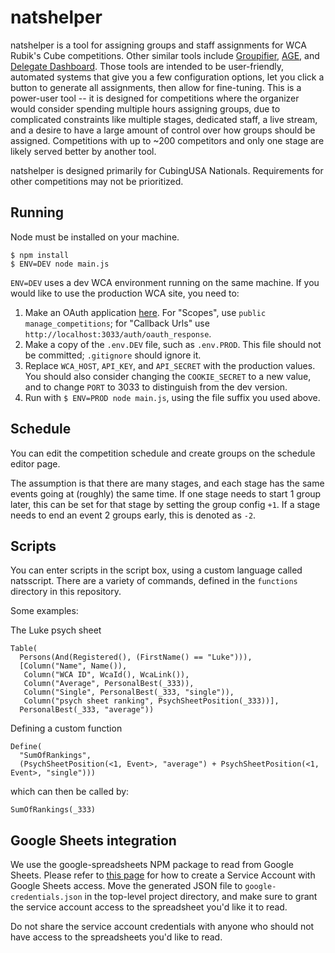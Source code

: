 # natshelper

natshelper is a tool for assigning groups and staff assignments for WCA Rubik's Cube competitions. Other similar tools include [Groupifier](https://github.com/jonatanklosko/groupifier), [AGE](https://github.com/Goosly/AGE), and [Delegate Dashboard](https://github.com/coder13/delegateDashboard). Those tools are intended to be user-friendly, automated systems that give you a few configuration options, let you click a button to generate all assignments, then allow for fine-tuning. This is a power-user tool -- it is designed for competitions where the organizer would consider spending multiple hours assigning groups, due to complicated constraints like multiple stages, dedicated staff, a live stream, and a desire to have a large amount of control over how groups should be assigned. Competitions with up to ~200 competitors and only one stage are likely served better by another tool.

natshelper is designed primarily for CubingUSA Nationals. Requirements for other competitions may not be prioritized.

## Running

Node must be installed on your machine.

```
$ npm install
$ ENV=DEV node main.js
```

`ENV=DEV` uses a dev WCA environment running on the same machine. If you would like to use the production WCA site, you need to:

1. Make an OAuth application [here](https://www.worldcubeassociation.org/oauth/applications). For "Scopes", use `public manage_competitions`; for "Callback Urls" use `http://localhost:3033/auth/oauth_response`.
2. Make a copy of the `.env.DEV` file, such as `.env.PROD`. This file should not be committed; `.gitignore` should ignore it.
3. Replace `WCA_HOST`, `API_KEY`, and `API_SECRET` with the production values. You should also consider changing the `COOKIE_SECRET` to a new value, and to change `PORT` to 3033 to distinguish from the dev version.
4. Run with `$ ENV=PROD node main.js`, using the file suffix you used above.

## Schedule

You can edit the competition schedule and create groups on the schedule editor page.

The assumption is that there are many stages, and each stage has the same events going at (roughly) the same time. If one stage needs to start 1 group later, this can be set for that stage by setting the group config `+1`. If a stage needs to end an event 2 groups early, this is denoted as `-2`.

## Scripts

You can enter scripts in the script box, using a custom language called natsscript. There are a variety of commands, defined in the `functions` directory in this repository.

Some examples:

The Luke psych sheet
```
Table(
  Persons(And(Registered(), (FirstName() == "Luke"))),
  [Column("Name", Name()),
   Column("WCA ID", WcaId(), WcaLink()),
   Column("Average", PersonalBest(_333)),
   Column("Single", PersonalBest(_333, "single")),
   Column("psych sheet ranking", PsychSheetPosition(_333))],
  PersonalBest(_333, "average"))
```

Defining a custom function
```
Define(
  "SumOfRankings",
  (PsychSheetPosition(<1, Event>, "average") + PsychSheetPosition(<1, Event>, "single")))
```
which can then be called by:
```
SumOfRankings(_333)
```

## Google Sheets integration

We use the google-spreadsheets NPM package to read from Google Sheets. Please refer to [this page](https://theoephraim.github.io/node-google-spreadsheet/#/getting-started/authentication) for how to create a Service Account with Google Sheets access. Move the generated JSON file to `google-credentials.json` in the top-level project directory, and make sure to grant the service account access to the spreadsheet you'd like it to read.

Do not share the service account credentials with anyone who should not have access to the spreadsheets you'd like to read.
